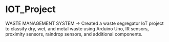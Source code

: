 # IOT_Project
WASTE MANAGEMENT SYSTEM
-> Created a waste segregator loT project to classify dry, wet, and metal waste using Arduino Uno, IR
sensors, proximity sensors, raindrop sensors, and additional components.
